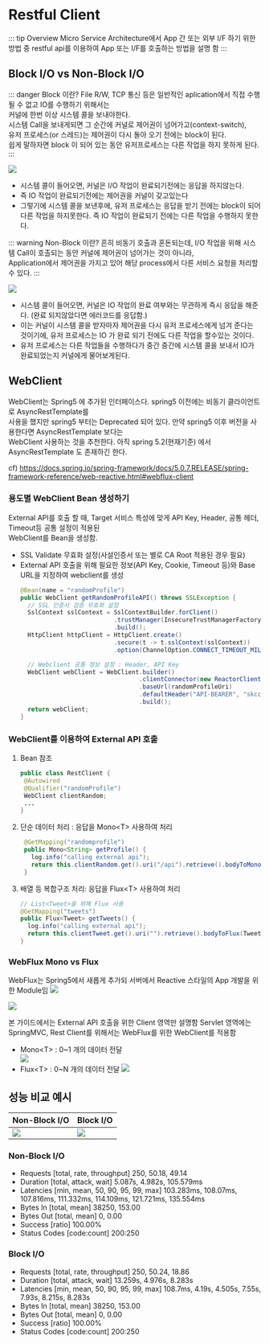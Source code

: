 # Restful Client
::: tip Overview
Micro Service Architecture에서 App 간 또는 외부 I/F 하기 위한 방법 중 
restful api를 이용하여 App 또는 I/F를 호출하는 방법을 설명 함
:::

## Block I/O vs Non-Block I/O
::: danger Block 이란?
File R/W, TCP 통신 등은 일반적인 aplication에서 직접 수행 될 수 없고 IO를 수행하기 위해서는  
커널에 한번 이상 시스템 콜을 보내야한다.  
시스템 Call을 보내게되면 그 순간에 커널로 제어권이 넘어가고(context-switch),  
유저 프로세스(or 스레드)는 제어권이 다시 돌아 오기 전에는 block이 된다.  
쉽게 말하자면 block 이 되어 있는 동안 유저프로세스는 다른 작업을 하지 못하게 된다.  
:::

![](./img/2021-07-31-20-45-21.png)

- 시스템 콜이 들어오면, 커널은 I/O 작업이 완료되기전에는 응답을 하지않는다.
- 즉 IO 작업이 완료되기전에는 제어권을 커널이 갖고있는다
- 그렇기에 시스템 콜을 보낸후에, 유저 프로세스는 응답을 받기 전에는 block이 되어 다른 작업을 하지못한다. 즉 IO 작업이 완료되기 전에는 다른 작업을 수행하지 못한다.


::: warning Non-Block 이란?
흔히 비동기 호출과 혼돈되는데, I/O 작업을 위해 시스템 Call이 호촐되는 동안 커널에 제어권이 넘어가는 것이 아니라,  
Application에서 제어권을 가지고 있어 해당 process에서 다른 서비스 요청을 처리할 수 있다.
:::

![](./img/2021-07-31-20-48-38.png)

- 시스템 콜이 들어오면, 커널은 IO 작업의 완료 여부와는 무관하게 즉시 응답을 해준다. (완료 되지않았다면 에러코드를 응답함.)
- 이는 커널이 시스템 콜을 받자마자 제어권을 다시 유저 프로세스에게 넘겨 준다는 것이기에, 유저 프로세스는 IO 가 완료 되기 전에도 다른 작업을 할수있는 것이다.
- 유저 프로세스는 다른 작업들을 수행하다가 중간 중간에 시스템 콜을 보내서 IO가 완료되었는지 커널에게 물어보게된다.

## WebClient

WebClient는 Spring5 에 추가된 인터페이스다. spring5 이전에는 비동기 클라이언트로 AsyncRestTemplate를   
사용을 했지만 spring5 부터는 Deprecated 되어 있다. 만약 spring5 이후 버전을 사용한다면 AsyncRestTemplate 보다는  
WebClient 사용하는 것을 추천한다. 아직 spring 5.2(현재기준) 에서 AsyncRestTemplate 도 존재하긴 한다.

cf) https://docs.spring.io/spring-framework/docs/5.0.7.RELEASE/spring-framework-reference/web-reactive.html#webflux-client

### 용도별 WebClient Bean 생성하기

External API를 호출 할 때, Target 서비스 특성에 맞게 API Key, Header, 공통 헤더, Timeout등 공통 설정이 적용된  
WebClient를 Bean을 생성함.

- SSL Validate 무효화 설정(사설인증서 또는 별로 CA Root 적용된 경우 필요)
- External API 호출을 위해 필요한 정보(API Key,  Cookie, Timeout 등)와 Base URL을 지정하여 webclient를 생성  
  ``` java
  @Bean(name = "randomProfile")
  public WebClient getRandomProfileAPI() throws SSLException {
    // SSL 인증서 검증 무효화 설정
    SslContext sslContext = SslContextBuilder.forClient()
                            .trustManager(InsecureTrustManagerFactory.INSTANCE)
                            .build();
    HttpClient httpClient = HttpClient.create()
                            .secure(t -> t.sslContext(sslContext))
                            .option(ChannelOption.CONNECT_TIMEOUT_MILLIS, 10000);

    // Webclient 공통 정보 설정 : Header, API Key
    WebClient webClient = WebClient.builder()
                                   .clientConnector(new ReactorClientHttpConnector(httpClient))
                                   .baseUrl(randomProfileUri)
                                   .defaultHeader("API-BEARER", "skcc.com")
                                   .build();
    return webClient;
  }
  ```

### WebClient를 이용하여 External API 호출

1. Bean 참조  
   ``` java
   public class RestClient {
    @Autowired
    @Qualifier("randomProfile")
    WebClient clientRandom;
    ...
   }
   ```

2. 단순 데이터 처리 : 응답을 Mono&lt;T&gt; 사용하여 처리  
   ```java
    @GetMapping("randomprofile")
    public Mono<String> getProfile() {
      log.info("calling external api");
      return this.clientRandom.get().uri("/api").retrieve().bodyToMono(String.class);
    }
   ```
  
3. 배열 등 복합구조 처리: 응답을 Flux&lt;T&gt; 사용하여 처리  
   ``` java
   // List<Tweet>을 위해 Flux 사용
   @GetMapping("tweets")
   public Flux<Tweet> getTweets() {
     log.info("calling external api");
     return this.clientTweet.get().uri("").retrieve().bodyToFlux(Tweet.class);
   }
   ```

### WebFlux Mono vs Flux
WebFlux는 Spring5에서 새롭게 추가되 서버에서 Reactive 스타일의 App 개발을 위한 Module임
![](./img/2021-08-03-21-45-24.png)

![](./img/2021-08-03-21-45-46.png)

본 가이드에서는 External API 호출을 위한 Client 영역만 설명함
Servlet 영역에는 SpringMVC, Rest Client를 위해서는 WebFlux를 위한 WebClient를 적용함

- Mono&lt;T&gt; : 0~1 개의 데이터 전달  
  ![](./img/2021-08-03-21-48-47.png)
- Flux&lt;T&gt; : 0~N 개의 데이터 전달
  ![](./img/2021-08-03-21-49-13.png)


## 성능 비교 예시

| Non-Block I/O | Block I/O |
|:-------------|:---------|
|![](./img/2021-08-07-15-46-52.png)|![](./img/2021-08-07-15-47-14.png)|

### Non-Block I/O
* Requests      [total, rate, throughput]         250, 50.18, 49.14
* Duration      [total, attack, wait]             5.087s, 4.982s, 105.579ms
* Latencies     [min, mean, 50, 90, 95, 99, max]  103.283ms, 108.07ms, 107.816ms, 111.332ms, 114.109ms, 121.721ms, 135.554ms
* Bytes In      [total, mean]                     38250, 153.00
* Bytes Out     [total, mean]                     0, 0.00
* Success       [ratio]                           100.00%
* Status Codes  [code:count]                      200:250

### Block I/O
* Requests      [total, rate, throughput]         250, 50.24, 18.86
* Duration      [total, attack, wait]             13.259s, 4.976s, 8.283s
* Latencies     [min, mean, 50, 90, 95, 99, max]  108.7ms, 4.19s, 4.505s, 7.55s, 7.93s, 8.215s, 8.283s
* Bytes In      [total, mean]                     38250, 153.00
* Bytes Out     [total, mean]                     0, 0.00
* Success       [ratio]                           100.00%
* Status Codes  [code:count]                      200:250

<Comment />